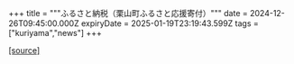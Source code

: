+++
title = """ふるさと納税（栗山町ふるさと応援寄付）"""
date = 2024-12-26T09:45:00.000Z
expiryDate = 2025-01-19T23:19:43.599Z
tags = ["kuriyama","news"]
+++


[[source]](https://www.town.kuriyama.hokkaido.jp/site/furusatonouzei/)
